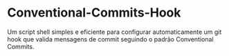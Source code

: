 # Conventional-Commits-Hook
Um script shell simples e eficiente para configurar automaticamente um git hook que valida mensagens de commit seguindo o padrão Conventional Commits.
